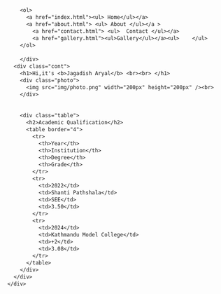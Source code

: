 
<!DOCTYPE html>
<html lang="en">
  <head>
    <meta charset="UTF-8" />
    <meta name="viewport" content="width=device-width, initial-scale=1.0" />
    <link rel="stylesheet" href="style.css" />
    <title>About Me</title>

  </head>
  <body>
    <div class="container">
      <div class="navbar">
      
        <ol>
          <a href="index.html"><ul> Home</ul></a>
          <a href="about.html"> <ul> About </ul></a >
            <a href="contact.html"> <ul>  Contact </ul></a>
            <a href="gallery.html"><ul>Gallery</ul></a><ul>    </ul>
        </ol>
         
        </div>
      <div class="cont">
        <h1>Hi,it's <b>Jagadish Aryal</b> <br><br> </h1>
        <div class="photo">
          <img src="img/photo.png" width="200px" height="200px" /><br>
        </div>
        
        
        <div class="table">
          <h2>Academic Qualification</h2>
          <table border="4">
            <tr>
              <th>Year</th>
              <th>Institution</th>
              <th>Degree</th>
              <th>Grade</th>
            </tr>
            <tr>
              <td>2022</td>
              <td>Shanti Pathshala</td>
              <td>SEE</td>
              <td>3.50</td>
            </tr>
            <tr>
              <td>2024</td>
              <td>Kathmandu Model College</td>
              <td>+2</td>
              <td>3.08</td>
            </tr>
          </table>
        </div>
      </div>
    </div>
  </body>
</html>
